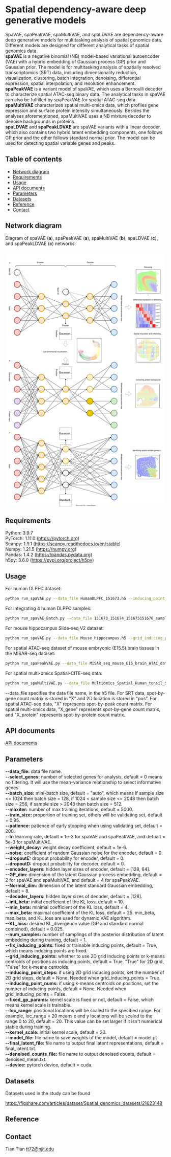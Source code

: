 # Spatial dependency-aware deep generative models

SpaVAE, spaPeakVAE, spaMultiVAE, and spaLDVAE are dependency-aware deep generative models for multitasking analysis of spatial genomics data. Different models are designed for different analytical tasks of spatial genomics data.<br/>
**spaVAE** is a negative binomial (NB) model-based variational autoencoder (VAE) with a hybrid embedding of Gaussian process (GP) prior and Gaussian prior. The model is for multitasking analysis of spatially resolved transcriptomics (SRT) data, including dimensionality reduction, visualization, clustering, batch integration, denoising, differential expression, spatial interpolation, and  resolution enhancement.<br/>
**spaPeakVAE** is a variant model of spaVAE, which uses a Bernoulli decoder to characterize spatial ATAC-seq binary data. The analytical tasks in spaVAE can also be fulfilled by spaPeakVAE for spatial ATAC-seq data.<br/>
**spaMultiVAE** characterizes spatial multi-omics data, which profiles gene expression and surface protein intensity simultaneously. Besides the analyses aforementioned, spaMultiVAE uses a NB mixture decoder to denoise backgrounds in proteins.<br/>
**spaLDVAE** and **spaPeakLDVAE** are spaVAE variants with a linear decoder, which also contains two hybrid latent embedding components, one follows GP prior and the other follows standard normal prior. The model can be used for detecting spatial variable genes and peaks. 

## Table of contents
- [Network diagram](#diagram)
- [Requirements](#requirements)
- [Usage](#usage)
- [API documents](#api)
- [Parameters](#parameters)
- [Datasets](#datasets)
- [Reference](#reference)
- [Contact](#contact)

## <a name="diagram"></a>Network diagram

Diagram of spaVAE (**a**), spaPeakVAE (**a**), spaMultiVAE (**b**), spaLDVAE (**c**), and spaPeakLDVAE (**c**) networks:

<img src="https://github.com/ttgump/spaVAE/blob/main/network.svg" width="800" height="800">

## <a name="requirements"></a>Requirements

Python: 3.9.7<br/>
PyTorch: 1.11.0 (https://pytorch.org)<br/>
Scanpy: 1.9.1 (https://scanpy.readthedocs.io/en/stable)<br/>
Numpy: 1.21.5 (https://numpy.org)<br/>
Pandas: 1.4.2 (https://pandas.pydata.org)<br/>
h5py: 3.6.0 (https://pypi.org/project/h5py)<br/>

## <a name="usage"></a>Usage

For human DLPFC dataset:

```sh
python run_spaVAE.py --data_file HumanDLPFC_151673.h5 --inducing_point_steps 6
```

For integrating 4 human DLPFC samples:

```sh
python run_spaVAE_Batch.py --data_file 151673_151674_151675151676_samples_union.h5 --inducing_point_steps 6
```

For mouse hippocampus Slide-seq V2 dataset:

```sh
python run_spaVAE.py --data_file Mouse_hippocampus.h5 --grid_inducing_points False --inducing_point_nums 400 --loc_range 40
```

For spatial ATAC-seq dataset of mouse embryonic (E15.5) brain tissues in the MISAR-seq dataset:

```sh
python run_spaPeakVAE.py --data_file MISAR_seq_mouse_E15_brain_ATAC_data.h5 --inducing_point_steps 19
```

For spatial multi-omics Spatial-CITE-seq data:

```sh
python run_spaMultiVAE.py --data_file Multiomics_Spatial_Human_tonsil_SVG_data.h5 --inducing_point_steps 19
```

--data_file specifies the data file name, in the h5 file. For SRT data, spot-by-gene count matrix is stored in "X" and 2D location is stored in "pos". For spatial ATAC-seq data, "X" represents spot-by-peak count matrix. For spatial multi-omics data, "X_gene" represents spot-by-gene count matrix, and "X_protein" represents spot-by-protein count matrix.

## <a name="api"></a>API documents

[API documents](https://github.com/ttgump/spaVAE/wiki)

## <a name="parameters"></a>Parameters
**--data_file:** data file name.<br/>
**--select_genes:** number of selected genes for analysis, default = 0 means no filtering.  It will use the mean-variance relationship to select informative genes.<br/>
**--batch_size:** mini-batch size, default = "auto", which means if sample size <= 1024 then batch size = 128, if 1024 < sample size <= 2048 then batch size = 256, if sample size > 2048 then batch size = 512.<br/>
**--maxiter:** number of max training iterations, default = 5000.<br/>
**--train_size:** proportion of training set, others will be validating set, default = 0.95.<br/>
**--patience:** patience of early stopping when using validating set, default = 200.<br/>
**--lr:** learning rate, default = 1e-3 for spaVAE and spaPeakVAE, and defualt = 5e-3 for spaMultiVAE.<br/>
**--weight_decay:** weight decay coefficient, default = 1e-6.<br/>
**--noise:** coefficient of random Gaussian noise for the encoder, default = 0.<br/>
**--dropoutE:** dropout probability for encoder, default = 0.<br/>
**--dropoutD:** dropout probability for decoder, default = 0.<br/>
**--encoder_layers:** hidden layer sizes of encoder, default = [128, 64].<br/>
**--GP_dim:** dimension of the latent Gaussian process embedding, default = 2 for spaVAE and spaMultiVAE, and default = 4 for spaPeakVAE.<br/>
**--Normal_dim:** dimension of the latent standard Gaussian embedding, default = 8.<br/>
**--decoder_layers:** hidden layer sizes of decoder, default = [128].<br/>
**--init_beta:** initial coefficient of the KL loss, default = 10.<br/>
**--min_beta:** minimal coefficient of the KL loss, default = 4.<br/>
**--max_beta:** maximal coefficient of the KL loss, default = 25. min_beta, max_beta, and KL_loss are used for dynamic VAE algorithm.<br/>
**--KL_loss:** desired KL_divergence value (GP and standard normal combined), default = 0.025.<br/>
**--num_samples:** number of samplings of the posterior distribution of latent embedding during training, default = 1.<br/>
**--fix_inducing_points:** fixed or trainable inducing points, default = True, which means inducing points are fixed.<br/>
**--grid_inducing_points:** whether to use 2D grid inducing points or k-means centroids of positions as inducing points, default = True. "True" for 2D grid, "False" for k-means centroids.<br/>
**--inducing_point_steps:** if using 2D grid inducing points, set the number of 2D grid steps, default = None. Needed when grid_inducing_points = True.<br/>
**--inducing_point_nums:** if using k-means centroids on positions, set the number of inducing points, default = None. Needed when grid_inducing_points = False.<br/>
**--fixed_gp_params:** kernel scale is fixed or not, default = False, which means kernel scale is trainable.<br/>
**--loc_range:** positional locations will be scaled to the specified range. For example, loc_range = 20 means x and y locations will be scaled to the range 0 to 20, default = 20. This value can be set larger if it isn't numerical stable during training.<br/>
**--kernel_scale:** initial kernel scale, default = 20.<br/>
**--model_file:** file name to save weights of the model, default = model.pt<br/>
**--final_latent_file:** file name to output final latent representations, default = final_latent.txt.<br/>
**--denoised_counts_file:** file name to output denoised counts, default = denoised_mean.txt.<br/>
**--device:** pytorch device, default = cuda.<br/>

## <a name="datasets"></a>Datasets

Datasets used in the study can be found

https://figshare.com/articles/dataset/Spatial_genomics_datasets/21623148

## <a name="reference"></a>Reference

## <a name="contact"></a>Contact

Tian Tian tt72@njit.edu
